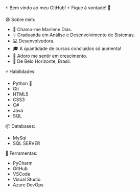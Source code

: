   ⚡ Bem vindo ao meu GitHub! ⚡
         Fique à vontade! 🌱

  😄 Sobre mim: 

- 👋 Chamo-me Marilene Dias. 
- 💡 Graduanda em Análise e Desenvolvimento de Sistemas.
- 💻 Desenvolvedora.
- 🎓 A quantidade de cursos concluídos só aumenta!
- 🌱 Adoro me sentir em crescimento.
- 📌 De Belo Horizonte, Brasil.

⚡ Habilidades:

- Python 🐍
- Git 
- HTML5 
- CSS3
- C#
- Java
- SQL

📦 Databases:

- MySql
- SQL SERVER

🧰 Ferramentas:

- PyCharm 
- GitHub 
- VSCode
- Visual Studio
- Azure DevOps




